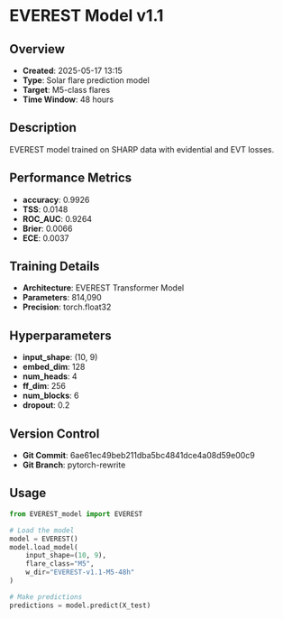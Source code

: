 # EVEREST Model v1.1

## Overview
- **Created**: 2025-05-17 13:15
- **Type**: Solar flare prediction model
- **Target**: M5-class flares
- **Time Window**: 48 hours

## Description
EVEREST model trained on SHARP data with evidential and EVT losses.

## Performance Metrics
- **accuracy**: 0.9926
- **TSS**: 0.0148
- **ROC_AUC**: 0.9264
- **Brier**: 0.0066
- **ECE**: 0.0037


## Training Details
- **Architecture**: EVEREST Transformer Model
- **Parameters**: 814,090
- **Precision**: torch.float32

## Hyperparameters
- **input_shape**: (10, 9)
- **embed_dim**: 128
- **num_heads**: 4
- **ff_dim**: 256
- **num_blocks**: 6
- **dropout**: 0.2

## Version Control
- **Git Commit**: 6ae61ec49beb211dba5bc4841dce4a08d59e00c9
- **Git Branch**: pytorch-rewrite

## Usage
```python
from EVEREST_model import EVEREST

# Load the model
model = EVEREST()
model.load_model(
    input_shape=(10, 9),
    flare_class="M5",
    w_dir="EVEREST-v1.1-M5-48h"
)

# Make predictions
predictions = model.predict(X_test)
```
